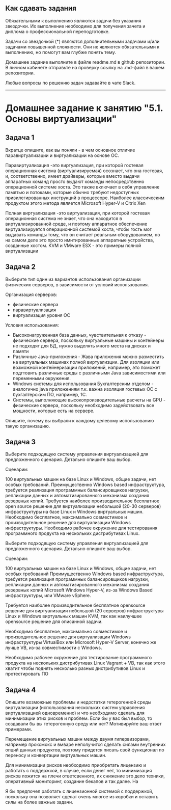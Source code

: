## Как сдавать задания

Обязательными к выполнению являются задачи без указания звездочки. Их выполнение необходимо для получения зачета и диплома о профессиональной переподготовке.

Задачи со звездочкой (*) являются дополнительными задачами и/или задачами повышенной сложности. Они не являются обязательными к выполнению, но помогут вам глубже понять тему.

Домашнее задание выполните в файле readme.md в github репозитории. В личном кабинете отправьте на проверку ссылку на .md-файл в вашем репозитории.

Любые вопросы по решению задач задавайте в чате Slack.

---


# Домашнее задание к занятию "5.1. Основы виртуализации"

## Задача 1

Вкратце опишите, как вы поняли - в чем основное отличие паравиртуализации и виртуализации на основе ОС.

Паравиртуализация -это виртуализация, при которой гостевая операционная система (виртуализируемая) осознает, что она гостевая, и, соответственно, имеет драйверы, которые вместо выдачи аппаратных команд просто выдают команды непосредственно операционной системе хоста. Это также включает в себя управление памятью и потоками, которые обычно требуют недоступных привилегированных инструкций в процессоре. Наиболее классическим продуктом этого метода является Microsoft Hyper-V и Citrix Xen

Полная виртуализация -это виртуализация, при которой гостевая операционная система не знает, что она находится в виртуализированной среде, и поэтому аппаратное обеспечение виртуализируется операционной системой хоста, чтобы гость мог выдавать команды тому, что он считает реальным оборудованием, но на самом деле это просто имитированные аппаратные устройства, созданные хостом. KVM и VMware ESX - это примеры полной виртуализации


## Задача 2

Выберите тип один из вариантов использования организации физических серверов, 
в зависимости от условий использования.

Организация серверов:
- физические сервера
- паравиртуализация
- виртуализация уровня ОС

Условия использования:

- Высоконагруженная база данных, чувствительная к отказу - физические сервера, поскольку виртуальные машины  и контейнеры не подходят для БД, нужно выделять много места на дисках и памяти
- Различные Java-приложения - Жава приложения можно разместить на виртуальных машинах полной виртуализции. Для изоляции или возможной контейнеризации приложений, например, это поможет подгтовить различные среды с различными Java зависимостями или переменными окружения.
- Windows системы для использования Бухгалтерским отделом - аналогично java приложениям т.к. важна изоляция гостевых ОС с бухгалтерским ПО, например, 1C.
- Системы, выполняющие высокопроизводительные расчеты на GPU - физические сервера, поскольку необходимо задействовать все мощности, которые есть на сервере.

Опишите, почему вы выбрали к каждому целевому использованию такую организацию.


## Задача 3
Выберите подходящую систему управления виртуализацией для предложенного сценария. Детально опишите ваш выбор.

Сценарии:

100 виртуальных машин на базе Linux и Windows, общие задачи, нет особых требований. Преимущественно Windows based инфраструктура, требуется реализация программных балансировщиков нагрузки, репликации данных и автоматизированного механизма создания резервных копий.
Требуется наиболее производительное бесплатное open source решение для виртуализации небольшой (20-30 серверов) инфраструктуры на базе Linux и Windows виртуальных машин.
Необходимо бесплатное, максимально совместимое и производительное решение для виртуализации Windows инфраструктуры.
Необходимо рабочее окружение для тестирования программного продукта на нескольких дистрибутивах Linux.

Выберите подходящую систему управления виртуализацией для предложенного сценария. Детально опишите ваш выбор.

Сценарии:

100 виртуальных машин на базе Linux и Windows, общие задачи, нет особых требований
Преимущественно Windows based инфраструктура, требуется реализация программных балансировщиков нагрузки, репликации данных и автоматизированного механизма создания резервных копий
Microsoft Windows Hyper-V, из-за Windows Based инфраструктуры, или VMware vSphere.

Требуется наиболее производительное бесплатное opensource решение для виртуализации небольшой (20 серверов) инфраструктуры Linux и Windows виртуальных машин
KVM, так как наилучшее opensource решение для описанной задачи.

Необходимо бесплатное, максимально совместимое и производительное решение для виртуализации Windows инфраструктуры
VirtualBox или Microsoft Hyper-V Server, конечно же лучше VB, из-за совместимости с Windows.

Необходимо рабочее окружение для тестирование программного продукта на нескольких дистрибутивах Linux
Vagrant + VB, так как этого хватит чтобы поднять несколько разных дистрибутивов Linux и протестировать ПО


## Задача 4

Опишите возможные проблемы и недостатки гетерогенной среды виртуализации (использования нескольких систем управления виртуализацией одновременно) и что необходимо сделать для минимизации этих рисков и проблем. Если бы у вас был выбор, то создавали бы вы гетерогенную среду или нет? Мотивируйте ваш ответ примерами.

Перемещение виртуальных машин между двумя гипервизорами, например проксмокс и вмваре неполучится сделать силами внутрениих опций данных продуктов, поэтому придется писать свой функционал по переносу и конвертации виртуальных машин.

Для минимизации рисков необходимо приобретать лицензию и работать с поддержкой, в случае, если денег нет, то минимизация рисков ложится на плечи ответсвенного, их снижение это дело техники, оперативный мониторинг, создание бекапов и так далее. На

Я бы предпочел работать с лицензионной системой с поддержкой, поскольку она позволяет сделат очень многое из коробки и оставить силы на более важные задачи.

